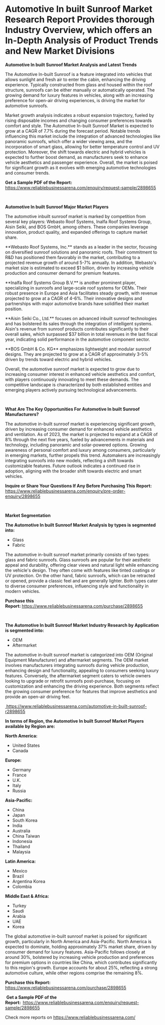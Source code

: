 <p><h1>Automotive In built Sunroof Market Research Report Provides thorough Industry Overview, which offers an In-Depth Analysis of Product Trends and New Market Divisions</h1></p><p><strong>Automotive In built Sunroof Market Analysis and Latest Trends</strong></p>
<p><p>The Automotive In-built Sunroof is a feature integrated into vehicles that allows sunlight and fresh air to enter the cabin, enhancing the driving experience. Typically constructed from glass and housed within the roof structure, sunroofs can be either manually or automatically operated. The growing demand for luxury features in vehicles, along with an increasing preference for open-air driving experiences, is driving the market for automotive sunroofs.</p><p>Market growth analysis indicates a robust expansion trajectory, fueled by rising disposable incomes and changing consumer preferences towards comfort and style. The Automotive In-built Sunroof Market is expected to grow at a CAGR of 7.7% during the forecast period. Notable trends influencing this market include the integration of advanced technologies like panoramic sunroofs, which offer a wider viewing area, and the incorporation of smart glass, allowing for better temperature control and UV protection. Moreover, the shift towards electric and hybrid vehicles is expected to further boost demand, as manufacturers seek to enhance vehicle aesthetics and passenger experience. Overall, the market is poised for significant growth as it evolves with emerging automotive technologies and consumer trends.</p></p>
<p><strong>Get a Sample PDF of the Report:&nbsp;</strong> <a href="https://www.reliablebusinessarena.com/enquiry/request-sample/2898655?utm_campaign=2805&utm_medium=2&utm_source=Github&utm_content=ia&utm_term=15032025&utm_id=automotive-in-built-sunroof">https://www.reliablebusinessarena.com/enquiry/request-sample/2898655</a></p>
<p>&nbsp;</p>
<p><strong>Automotive In built Sunroof Major Market Players</strong></p>
<p><p>The automotive inbuilt sunroof market is marked by competition from several key players: Webasto Roof Systems, Inalfa Roof Systems Group, Aisin Seiki, and BOS GmbH, among others. These companies leverage innovation, product quality, and expanded offerings to capture market share.</p><p>**Webasto Roof Systems, Inc.** stands as a leader in the sector, focusing on diversified sunroof solutions and panoramic roofs. Their commitment to R&D has positioned them favorably in the market, contributing to a projected revenue growth of around 5-7% annually. In addition, Webasto's market size is estimated to exceed $1 billion, driven by increasing vehicle production and consumer demand for premium features.</p><p>**Inalfa Roof Systems Group B.V.** is another prominent player, specializing in sunroofs and large-scale roof systems for OEMs. Their robust presence in Europe and Asia facilitates steady growth, with revenue projected to grow at a CAGR of 4-6%. Their innovative designs and partnerships with major automotive brands have solidified their market position.</p><p>**Aisin Seiki Co., Ltd.** focuses on advanced inbuilt sunroof technologies and has bolstered its sales through the integration of intelligent systems. Aisin's revenue from sunroof products contributes significantly to their overall sales, which surpassed $37 billion in total revenues in the last fiscal year, indicating solid performance in the automotive component sector.</p><p>**BOS GmbH & Co. KG** emphasizes lightweight and modular sunroof designs. They are projected to grow at a CAGR of approximately 3-5% driven by trends toward electric and hybrid vehicles.</p><p>Overall, the automotive sunroof market is expected to grow due to increasing consumer interest in enhanced vehicle aesthetics and comfort, with players continuously innovating to meet these demands. The competitive landscape is characterized by both established entities and emerging players actively pursuing technological advancements.</p></p>
<p>&nbsp;</p>
<p><strong>What Are The Key Opportunities For Automotive In built Sunroof Manufacturers?</strong></p>
<p><p>The automotive in-built sunroof market is experiencing significant growth, driven by increasing consumer demand for enhanced vehicle aesthetics and ventilation. As of 2023, the market is projected to expand at a CAGR of 8% through the next five years, fueled by advancements in materials and technology, including panoramic and solar-powered options. Growing awareness of personal comfort and luxury among consumers, particularly in emerging markets, further propels this trend. Automakers are increasingly integrating sunroofs into new models, reflecting a shift towards customizable features. Future outlook indicates a continued rise in adoption, aligning with the broader shift towards electric and smart vehicles.</p></p>
<p><strong>Inquire or Share Your Questions If Any Before Purchasing This Report:</strong> <a href="https://www.reliablebusinessarena.com/enquiry/pre-order-enquiry/2898655?utm_campaign=2805&utm_medium=2&utm_source=Github&utm_content=ia&utm_term=15032025&utm_id=automotive-in-built-sunroof">https://www.reliablebusinessarena.com/enquiry/pre-order-enquiry/2898655</a></p>
<p>&nbsp;</p>
<p><strong>Market Segmentation</strong></p>
<p><strong>The Automotive In built Sunroof Market Analysis by types is segmented into:</strong></p>
<p><ul><li>Glass</li><li>Fabric</li></ul></p>
<p><p>The automotive in-built sunroof market primarily consists of two types: glass and fabric sunroofs. Glass sunroofs are popular for their aesthetic appeal and durability, offering clear views and natural light while enhancing the vehicle's design. They often come with features like tinted coatings or UV protection. On the other hand, fabric sunroofs, which can be retracted or opened, provide a classic feel and are generally lighter. Both types cater to diverse consumer preferences, influencing style and functionality in modern vehicles.</p></p>
<p><strong>Purchase this Report:&nbsp;</strong><a href="https://www.reliablebusinessarena.com/purchase/2898655?utm_campaign=2805&utm_medium=2&utm_source=Github&utm_content=ia&utm_term=15032025&utm_id=automotive-in-built-sunroof">https://www.reliablebusinessarena.com/purchase/2898655</a></p>
<p>&nbsp;</p>
<p><strong>The Automotive In built Sunroof Market Industry Research by Application is segmented into:</strong></p>
<p><ul><li>OEM</li><li>Aftermarket</li></ul></p>
<p><p>The automotive in-built sunroof market is categorized into OEM (Original Equipment Manufacturer) and aftermarket segments. The OEM market involves manufacturers integrating sunroofs during vehicle production, enhancing design and functionality, appealing to consumers seeking luxury features. Conversely, the aftermarket segment caters to vehicle owners looking to upgrade or retrofit sunroofs post-purchase, focusing on customization and enhancing the driving experience. Both segments reflect the growing consumer preference for features that improve aesthetics and provide an open-air driving feel.</p></p>
<p><a href="https://www.reliablebusinessarena.com/automotive-in-built-sunroof-r2898655?utm_campaign=2805&utm_medium=2&utm_source=Github&utm_content=ia&utm_term=15032025&utm_id=automotive-in-built-sunroof">&nbsp;https://www.reliablebusinessarena.com/automotive-in-built-sunroof-r2898655</a></p>
<p><strong>In terms of Region, the Automotive In built Sunroof Market Players available by Region are:</strong></p>
<p>
    <p> <strong> North America: </strong>
        <ul>
            <li>United States</li>
            <li>Canada</li>
        </ul>
        </p> 
    <p> <strong> Europe: </strong>
        <ul>
            <li>Germany</li>
            <li>France</li>
            <li>U.K.</li>
            <li>Italy</li>
            <li>Russia</li>
        </ul>
        </p> 
    <p> <strong> Asia-Pacific: </strong>
        <ul>
            <li>China</li>
            <li>Japan</li>
            <li>South Korea</li>
            <li>India</li>
            <li>Australia</li>
            <li>China Taiwan</li>
            <li>Indonesia</li>
            <li>Thailand</li>
            <li>Malaysia</li>
        </ul>
        </p> 
    <p> <strong> Latin America: </strong>
        <ul>
            <li>Mexico</li>
            <li>Brazil</li>
            <li>Argentina Korea</li>
            <li>Colombia</li>
        </ul>
        </p> 
    <p> <strong> Middle East & Africa: </strong>
        <ul>
            <li>Turkey</li>
            <li>Saudi</li>
            <li>Arabia</li>
            <li>UAE</li>
            <li>Korea</li>
        </ul>
    </p>
    </p>
<p><p>The global automotive in-built sunroof market is poised for significant growth, particularly in North America and Asia-Pacific. North America is expected to dominate, holding approximately 37% market share, driven by consumer demand for luxury features. Asia-Pacific follows closely at around 30%, bolstered by increasing vehicle production and preferences for premium options in countries like China, which contributes significantly to this region's growth. Europe accounts for about 25%, reflecting a strong automotive culture, while other regions comprise the remaining 8%.</p></p>
<p><strong>Purchase this Report: </strong><a href="https://www.reliablebusinessarena.com/purchase/2898655?utm_campaign=2805&utm_medium=2&utm_source=Github&utm_content=ia&utm_term=15032025&utm_id=automotive-in-built-sunroof">https://www.reliablebusinessarena.com/purchase/2898655</a></p>
<p>&nbsp;<strong>Get a Sample PDF of the Report:&nbsp;&nbsp;</strong><a href="https://www.reliablebusinessarena.com/enquiry/request-sample/2898655?utm_campaign=2805&utm_medium=2&utm_source=Github&utm_content=ia&utm_term=15032025&utm_id=automotive-in-built-sunroof">https://www.reliablebusinessarena.com/enquiry/request-sample/2898655</a></p>
<p><strong></strong></p>
<p>Check more reports on <a href="https://www.reliablebusinessarena.com/?utm_campaign=2805&utm_medium=2&utm_source=Github&utm_content=ia&utm_term=15032025&utm_id=automotive-in-built-sunroof">https://www.reliablebusinessarena.com/</a></p>